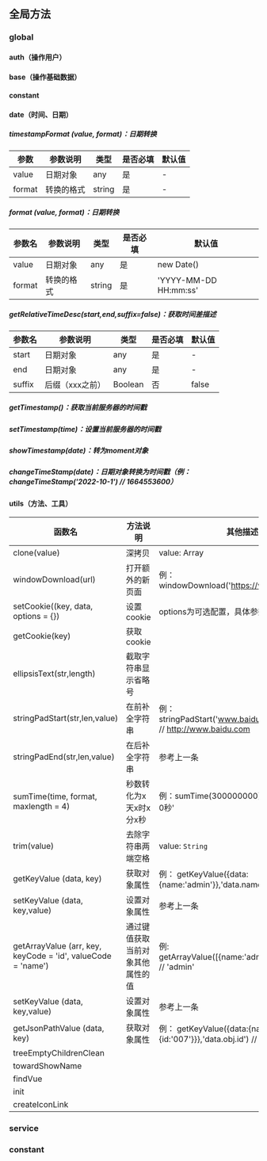 ## 全局方法

### global

#### **auth（操作用户）**


#### **base（操作基础数据）**

#### **constant**

#### **date（时间、日期）**
##### timestampFormat (value, format)：日期转换
| 参数  | 参数说明            | 类型      | 是否必填    | 默认值         |
| ----------------- | --------------------------------- |------------|------------|--------------- |
| value          | 日期对象            | any       | 是    | -    |
| format         | 转换的格式          | string    | 是    | -    |

##### format (value, format)：日期转换
| 参数名  | 参数说明            | 类型      | 是否必填    | 默认值         |
| ----------------- | --------------------------------- |------------|------------|--------------- |
| value          | 日期对象            | any       | 是    | new Date()    |
| format         | 转换的格式          | string    | 是    | 'YYYY-MM-DD HH:mm:ss'    |

##### getRelativeTimeDesc(start,end,suffix=false)：获取时间差描述
| 参数名  | 参数说明            | 类型      | 是否必填    | 默认值         |
| ----------------- | ----------------- |------------|------------|--------------- |
| start          | 日期对象            | any        | 是    |  -       |
| end            | 日期对象            | any        | 是    |   -      |
| suffix         | 后缀（xxx之前）     | Boolean    | 否     |   false  |

##### getTimestamp()：获取当前服务器的时间戳

##### setTimestamp(time)：设置当前服务器的时间戳

##### showTimestamp(date)：转为moment对象

##### changeTimeStamp(date)：日期对象转换为时间戳（例：changeTimeStamp('2022-10-1')  // 1664553600）


#### **utils（方法、工具）**
| 函数名            | 方法说明           | 其他描述           |
| ----------------- | ----------------- |-------------------|
| clone(value)      |   深拷贝          | value: Array | Object |
| windowDownload(url) |   打开额外的新页面    | 例：windowDownload('https://www.baidu.com') |
| setCookie((key, data, options = {})   |  设置cookie   | options为可选配置，具体参数请自行去到`MDN` |
| getCookie(key)     |   获取cookie      |            |
| ellipsisText(str,length)      |   截取字符串显示省略号    |   |
| stringPadStart(str,len,value) |   在前补全字符串  |例：stringPadStart('www.baidu.com',20,'http://') // http://www.baidu.com |
| stringPadEnd(str,len,value)      |   在后补全字符串          | 参考上一条 |
| sumTime(time, format, maxlength = 4) | 秒数转化为x天x时x分x秒| 例：sumTime(300000000)  // '3天11时20分0秒' |
| trim(value) | 去除字符串两端空格| value: `String`| `Object` | `Array` | `Array<object>` |
| getKeyValue (data, key) | 获取对象属性 | 例： getKeyValue({data:{name:'admin'}},'data.name') // 'admin'|
| setKeyValue (data, key,value) | 设置对象属性    |  参考上一条  |
| getArrayValue (arr, key, keyCode = 'id', valueCode = 'name') | 通过键值获取当前对象其他属性的值 |  例: getArrayValue([{name:'admin',id:123}],123) // 'admin'  |
| setKeyValue (data, key,value) | 设置对象属性    |  参考上一条  |
| getJsonPathValue (data, key) | 获取对象属性 | 例： getKeyValue({data:{name:'admin',obj:{id:'007'}}},'data.obj.id') // '007'|
| treeEmptyChildrenClean |  | |
| towardShowName |  | |
| findVue        |  | |
| init           |  | |
| createIconLink |  | |

### service


### constant
